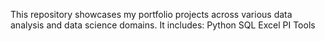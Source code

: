This repository showcases my portfolio projects across various data analysis and data science domains. 
It includes:
Python
SQL
Excel
PI Tools
